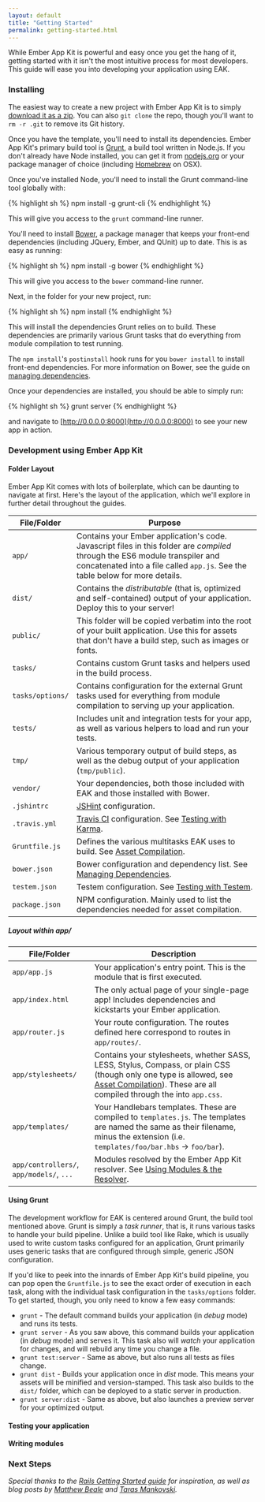 ```yaml
---
layout: default
title: "Getting Started"
permalink: getting-started.html
---
```


While Ember App Kit is powerful and easy once you get the hang of it, getting
started with it isn't the most intuitive process for most developers. This guide
will ease you into developing your application using EAK.

### Installing

The easiest way to create a new project with Ember App Kit is to simply
[download it as a zip](https://github.com/stefanpenner/ember-app-kit/archive/master.zip).
You can also `git clone` the repo, though you'll want to `rm -r .git` to remove
its Git history.

Once you have the template, you'll need to install its dependencies. Ember App
Kit's primary build tool is [Grunt](http://gruntjs.com), a build tool written in
Node.js. If you don't already have Node installed, you can get it from
[nodejs.org](http://nodejs.org/) or your package manager of choice (including
[Homebrew](http://brew.sh/) on OSX).

Once you've installed Node, you'll need to install the Grunt command-line tool
globally with:

{% highlight sh %}
npm install -g grunt-cli
{% endhighlight %}

This will give you access to the `grunt` command-line runner.

You'll need to install [Bower](http://bower.io), a package manager that keeps
your front-end dependencies (including JQuery, Ember, and QUnit) up to date.
This is as easy as running:

{% highlight sh %}
npm install -g bower
{% endhighlight %}

This will give you access to the `bower` command-line runner.

Next, in the folder for your new project, run:

{% highlight sh %}
npm install
{% endhighlight %}

This will install the dependencies Grunt relies on to build. These dependencies
are primarily various Grunt tasks that do everything from module compilation to
test running.

The `npm install`'s `postinstall` hook runs for you `bower install` to install
front-end dependencies. For more information on Bower, see the guide on
[managing dependencies](dependencies.html).

Once your dependencies are installed, you should be able to simply run:

{% highlight sh %}
grunt server
{% endhighlight %}

and navigate to [http://0.0.0.0:8000](http://0.0.0.0:8000) to see your new app
in action.

### Development using Ember App Kit

#### Folder Layout

Ember App Kit comes with lots of boilerplate, which can be daunting to navigate
at first. Here's the layout of the application, which we'll explore in further detail throughout the guides.

File/Folder      | Purpose |
-----------------|---------|
`app/`           | Contains your Ember application's code. Javascript files in this folder are *compiled* through the ES6 module transpiler and concatenated into a file called `app.js`. See the table below for more details. |
`dist/`          | Contains the *distributable* (that is, optimized and self-contained) output of your application. Deploy this to your server! |
`public/`        | This folder will be copied verbatim into the root of your built application. Use this for assets that don't have a build step, such as images or fonts. |
`tasks/`         | Contains custom Grunt tasks and helpers used in the build process. |
`tasks/options/` | Contains configuration for the external Grunt tasks used for everything from module compilation to serving up your application. |
`tests/`         | Includes unit and integration tests for your app, as well as various helpers to load and run your tests. |
`tmp/`           | Various temporary output of build steps, as well as the debug output of your application (`tmp/public`). |
`vendor/`        | Your dependencies, both those included with EAK and those installed with Bower. |
`.jshintrc`      | [JSHint](http://jshint.com/) configuration. |
`.travis.yml`    | [Travis CI](https://travis-ci.org/) configuration. See [Testing with Karma](testing.html). |
`Gruntfile.js`   | Defines the various multitasks EAK uses to build. See [Asset Compilation](asset-compilation.html). |
`bower.json`     | Bower configuration and dependency list. See [Managing Dependencies](dependencies.html). |
`testem.json`    | Testem configuration. See [Testing with Testem](testing.html). |
`package.json`   | NPM configuration. Mainly used to list the dependencies needed for asset compilation. |

##### Layout within app/

File/Folder                              | Description |
-----------------------------------------|-------------|
`app/app.js`                             | Your application's entry point. This is the module that is first executed. |
`app/index.html`                         | The only actual page of your single-page app! Includes dependencies and kickstarts your Ember application. |
`app/router.js`                          | Your route configuration. The routes defined here correspond to routes in `app/routes/`. |
`app/stylesheets/`                       | Contains your stylesheets, whether SASS, LESS, Stylus, Compass, or plain CSS (though only one type is allowed, see [Asset Compilation](asset-compilation.html)). These are all compiled through the into `app.css`. |
`app/templates/`                         | Your Handlebars templates. These are compiled to `templates.js`. The templates are named the same as their filename, minus the extension (i.e. `templates/foo/bar.hbs` -> `foo/bar`). |
`app/controllers/`, `app/models/`, `...` | Modules resolved by the Ember App Kit resolver. See [Using Modules &amp; the Resolver](using-modules.html). |

#### Using Grunt

The development workflow for EAK is centered around Grunt, the build tool
mentioned above. Grunt is simply a *task runner*, that is, it runs various tasks
to handle your build pipeline. Unlike a build tool like Rake, which is usually
used to write custom tasks configured for an application, Grunt primarily uses
generic tasks that are configured through simple, generic JSON configuration.

If you'd like to peek into the innards of Ember App Kit's build pipeline, you
can pop open the `Gruntfile.js` to see the exact order of execution in each task,
along with the individual task configuration in the `tasks/options` folder. To
get started, though, you only need to know a few easy commands:

* `grunt` - The default command builds your application (in *debug* mode) and
runs its tests.
* `grunt server` - As you saw above, this command builds your application (in
*debug* mode) and serves it. This task also will *watch* your application for
changes, and will rebuild any time you change a file.
* `grunt test:server` - Same as above, but also runs all tests as files change.
* `grunt dist` - Builds your application once in *dist* mode. This means your
assets will be minified and version-stamped. This task also builds to the
`dist/` folder, which can be deployed to a static server in production.
* `grunt server:dist` - Same as above, but also launches a preview server for
your optimized output.

#### Testing your application

#### Writing modules

### Next Steps

*Special thanks to the [Rails Getting Started guide](http://guides.rubyonrails.org/getting_started.html) for inspiration, as well as blog posts by [Matthew Beale](http://blog.safaribooksonline.com/2013/09/18/ember-app-kit/) and [Taras Mankovski](http://embersherpa.com/articles/introduction-to-ember-app-kit/).*
